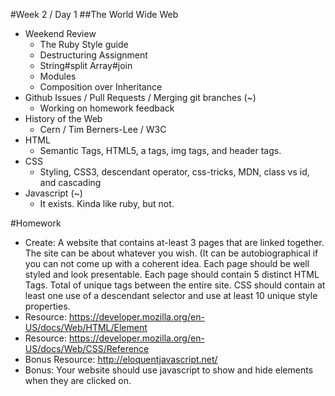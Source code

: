 #Week 2 / Day 1
##The World Wide Web

- Weekend Review
  -  The Ruby Style guide
  - Destructuring Assignment
  - String#split Array#join
  - Modules
  - Composition over Inheritance
- Github Issues / Pull Requests / Merging git branches (~)
  - Working on homework feedback
- History of the Web
  - Cern / Tim Berners-Lee / W3C
- HTML
  - Semantic Tags, HTML5, a tags, img tags, and header tags.
- CSS
  - Styling, CSS3, descendant operator, css-tricks, MDN, class vs id, and cascading
- Javascript (~)
  - It exists. Kinda like ruby, but not.

#Homework
- Create: A website that contains at-least 3 pages that are linked together. The site can be about whatever you wish. (It can be autobiographical if you can not come up with a coherent idea. Each page should be well styled and look presentable. Each page should contain 5 distinct HTML Tags. Total of unique tags between the entire site. CSS should contain at least one use of a descendant selector and use at least 10 unique style properties. 
- Resource: https://developer.mozilla.org/en-US/docs/Web/HTML/Element
- Resource: https://developer.mozilla.org/en-US/docs/Web/CSS/Reference
- Bonus Resource: http://eloquentjavascript.net/
- Bonus: Your website should use javascript to show and hide elements when they are clicked on.
